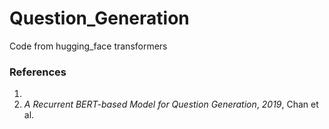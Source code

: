 # Question_Generation
Code from hugging_face transformers  

### References 
1. 
2. *A Recurrent BERT-based Model for Question Generation*, *2019*, Chan et al. 